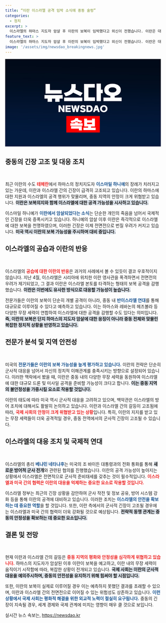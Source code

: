```yaml
---
title: “이란 이스라엘 공격 임박 소식에 중동 술렁”
categories:
  - 정치
excerpt: >
  이스라엘의 하마스 지도자 암살 후 이란의 보복이 임박했다고 외신이 전했습니다. 이란은 대규모 공격을 예고하며, 미국도 긴장 상태에 돌입했습니다. 과연 중동의 긴장이 어떻게 전개될까요?
feature_text: >
  이스라엘의 하마스 지도자 암살 후 이란의 보복이 임박했다고 외신이 전했습니다. 이란은 대규모 공격을 예고하며, 미국도 긴장 상태에 돌입했습니다. 과연 중동의 긴장이 어떻게 전개될까요?
image: '/assets/img/newsdao_breakingnews.jpg'
---
```


<p><img src="/assets/img/newsdao_breakingnews.jpg" alt="bookingtag 속보" /></p>

<h2 data-ke-size="size26">중동의 긴장 고조 및 대응 조치</h2>

<p data-ke-size="size16">&nbsp;</p>

<p data-ke-size="size16">최근 이란의 수도 <b><span style="color: #ee2323;">테헤란</span></b>에서 하마스의 정치지도자 <b><span style="color: #1a5490;">이스마일 하니예</span></b>의 장례가 치러지고 있는 가운데, 이란과 이스라엘 간의 긴장이 급격히 고조되고 있습니다. 이란의 하마스에 대한 지원과 이스라엘의 공격 행위가 맞물리며, 중동 지역의 안정이 크게 위협받고 있습니다. <b><span style="background-color: #21538527;">이란은 보복의지와 함께 이스라엘에 대한 공격 가능성을 시사하고 있습니다.</span></b></p>

<p data-ke-size="size16">이스마일 하니예가 <b><span style="color: #1a5490;">이란에서 암살되었다는 소식</span></b>는 단순한 개인의 죽음을 넘어서 국제적인 긴장을 더욱 증폭시키고 있습니다. 하니예의 암살 이후 이란은 즉각적으로 이스라엘에 대한 보복을 천명하였으며, 이러한 긴장은 이제 전면전으로 번질 우려가 커지고 있습니다. <b><span style="background-color: #21538527;">미국 역시 이란의 보복 가능성을 주시하며 대비 중입니다.</span></b></p>

<h2 data-ke-size="size26">이스라엘의 공습과 이란의 반응</h2>

<p data-ke-size="size16">&nbsp;</p>

<p data-ke-size="size16">이스라엘의 <b><span style="color: #ee2323;">공습에 대한 이란의 반응</span></b>은 과거의 사례에서 볼 수 있듯이 결코 우호적이지 않습니다. 지난 4월, 이스라엘은 시리아에 위치한 이란 영사관을 폭격하면서 전면전의 우려가 제기되었고, 그 결과 이란은 이스라엘 본토를 타격하는 형태의 보복 공격을 감행했습니다. <b><span style="background-color: #21538527;">이란은 이번에도 유사한 방식으로 대응할 가능성이 높습니다.</span></b></p>

<p data-ke-size="size16">전문가들은 이란의 보복이 단순히 개별 공격이 아니라, 중동 내 <b><span style="color: #1a5490;">반이스라엘 연대</span></b>를 통해 대규모로 이루어질 수 있다고 예측하고 있습니다. 이는 하마스와 레바논의 헤즈볼라 등 다양한 무장 세력이 연합하여 이스라엘에 대한 공격을 감행할 수도 있다는 의미입니다. <b><span style="background-color: #21538527;">즉, 이란의 보복은 단지 하마스의 지도자 암살에 대한 응징이 아니라 중동 전체와 맞물린 복잡한 정치적 상황을 반영하고 있습니다.</span></b></p>

<h2 data-ke-size="size26">전문가 분석 및 지역 안전성</h2>

<p data-ke-size="size16">&nbsp;</p>

<p data-ke-size="size16">미국의 <b><span style="color: #1a5490;">전문가들은 이란의 보복 가능성을 높게 평가하고 있습니다.</span></b> 이란의 전략은 단순히 군사적 대응을 넘어서 자신의 정치적 이해관계를 충족시키는 방향으로 설정되어 있습니다. 이러한 맥락에서 봤을 때, 이란은 중동 내의 다양한 무장 세력을 동원하여 이스라엘에 대한 대규모 드론 및 미사일 공격을 준비할 가능성이 크다고 합니다. <b><span style="background-color: #21538527;">이는 중동 지역의 불안정성을 가중시킬 요소로 작용할 것입니다.</span></b></p>

<p data-ke-size="size16">이란의 태도에 따라 미국 역시 군사적 대응을 고려하고 있으며, 백악관은 이스라엘의 방어 조치에 대해서도 활발히 논의하고 있습니다. 이란과 이스라엘 간의 갈등이 고조됨에 따라, <b><span style="color: #ee2323;">국제 사회의 안정이 크게 위협받고 있는 상황</span></b>입니다. 특히, 이란의 지지를 받고 있는 무장 세력들이 더욱 공격적일 경우, 중동 전역에서의 군사적 긴장이 고조될 수 있습니다.</p>

<h2 data-ke-size="size26">이스라엘의 대응 조치 및 국제적 연대</h2>

<p data-ke-size="size16">&nbsp;</p>

<p data-ke-size="size16">이스라엘의 총리 <b><span style="color: #1a5490;">베냐민 네타냐후</span></b>는 미국의 조 바이든 대통령과의 전화 통화를 통해 <b><span style="background-color: #21538527;">새로운 방어적 군사 전개</span></b>와 관련된 협의를 진행했습니다. 이란의 공격 가능성이 높아지는 상황에서 이스라엘은 전면적으로 군사적 준비태세를 갖추는 것이 필수적입니다. <b><span style="color: #ee2323;">이스라엘과 미국 간의 협력은 이란의 대응을 억제하는 중요한 요소로 작용할 것입니다.</span></b></p>

<p data-ke-size="size16">이스라엘 정부는 최근의 긴장 상황을 감안하여 군사 작전 및 정보 공유, 방어 시스템 강화 등을 통해 이란의 공격에 대비하고 있습니다. 이러한 조치는 <b><span style="color: #1a5490;">이스라엘의 안전을 확보하는 데 중요한 역할</span></b>을 할 것입니다. 또한, 이란 측에서의 군사적 긴장이 고조될 경우에는 이스라엘과 미국 간의 협력이 더욱 강화될 것으로 예상됩니다. <b><span style="background-color: #21538527;">전략적 동맹 관계는 중동의 안정성을 확보하는 데 중요한 요소입니다.</span></b></p>

<h2 data-ke-size="size26">결론 및 전망</h2>

<p data-ke-size="size16">&nbsp;</p>

<p data-ke-size="size16">현재 이란과 이스라엘 간의 갈등은 <b><span style="color: #ee2323;">중동 지역의 평화와 안정성을 심각하게 위협하고 있습니다.</span></b> 하마스의 지도자가 암살된 이후 이란이 보복을 예고하고, 이란 내의 무장 세력이 움직이기 시작함에 따라, 복잡한 상황이 전개되고 있습니다. <b><span style="background-color: #21538527;">국제 사회는 이란의 군사적 대응을 예의주시하며, 중동의 안전성을 유지하기 위해 힘써야 할 시점입니다.</span></b></p>

<p data-ke-size="size16">또한, 이란의 보복이 실제로 이루어질 경우 이는 예측하지 못했던 결과를 초래할 수 있으며, 이란과 이스라엘 간의 전면전으로 이어질 수 있는 위험성도 상존하고 있습니다. <b><span style="color: #1a5490;">이런 상황에서 국제 사회는 평화적 해결을 위한 외교적 노력이 절실히 요구됩니다.</span></b> 중동의 긴장이 지속될 경우, 세계 경제와 국제 관계에 미치는 영향이 매우 클 것으로 보입니다.</p>
실시간 뉴스 속보는, <a href="https://newsdao.kr" rel="dofollow">https://newsdao.kr</a>


